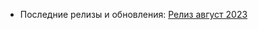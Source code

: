 - Последние релизы и обновления: [Релиз август 2023](https://searchbooster.io/ru/blog/novinki-ispravleniya-i-blizhajshie-relizy/)